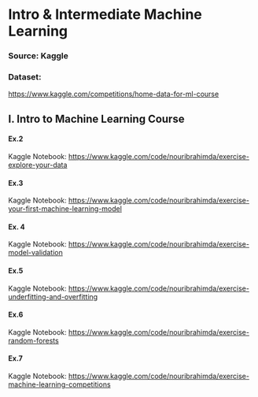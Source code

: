 # Intro & Intermediate Machine Learning
### Source: Kaggle

### Dataset:
  https://www.kaggle.com/competitions/home-data-for-ml-course

## I. Intro to Machine Learning Course
#### Ex.2
  Kaggle Notebook: https://www.kaggle.com/code/nouribrahimda/exercise-explore-your-data
#### Ex.3
  Kaggle Notebook: https://www.kaggle.com/code/nouribrahimda/exercise-your-first-machine-learning-model
#### Ex. 4
  Kaggle Notebook: https://www.kaggle.com/code/nouribrahimda/exercise-model-validation
#### Ex.5
  Kaggle Notebook: https://www.kaggle.com/code/nouribrahimda/exercise-underfitting-and-overfitting
#### Ex.6
  Kaggle Notebook: https://www.kaggle.com/code/nouribrahimda/exercise-random-forests
#### Ex.7
  Kaggle Notebook: https://www.kaggle.com/code/nouribrahimda/exercise-machine-learning-competitions
 




